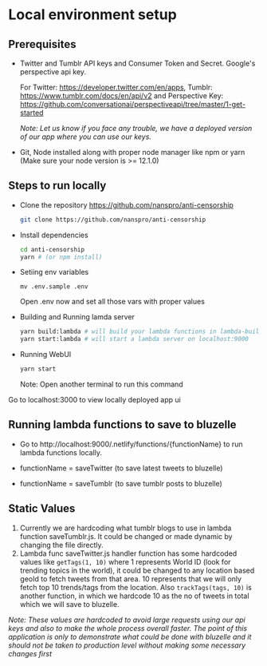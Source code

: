 # Local environment setup

## Prerequisites

- Twitter and Tumblr API keys and Consumer Token and Secret. Google's perspective api key.

  For Twitter: https://developer.twitter.com/en/apps, Tumblr: https://www.tumblr.com/docs/en/api/v2 and Perspective Key: https://github.com/conversationai/perspectiveapi/tree/master/1-get-started

  _Note: Let us know if you face any trouble, we have a deployed version of our app where you can use our keys._

- Git, Node installed along with proper node manager like npm or yarn (Make sure your node version is >= 12.1.0)

## Steps to run locally

- Clone the repository https://github.com/nanspro/anti-censorship

  ```bash
  git clone https://github.com/nanspro/anti-censorship
  ```

- Install dependencies

  ```bash
  cd anti-censorship
  yarn # (or npm install)
  ```

- Setiing env variables

  `mv .env.sample .env`

  Open .env now and set all those vars with proper values

- Building and Running lamda server

  ```bash
  yarn build:lambda # will build your lambda functions in lambda-build directory
  yarn start:lambda # will start a lambda server on localhost:9000
  ```

- Running WebUI

  ```bash
  yarn start
  ```

  Note: Open another terminal to run this command

Go to localhost:3000 to view locally deployed app ui

## Running lambda functions to save to bluzelle

- Go to http://localhost:9000/.netlify/functions/{functionName} to run lambda functions locally.

- functionName = saveTwitter (to save latest tweets to bluzelle)

- functionName = saveTumblr (to save tumblr posts to bluzelle)

## Static Values

1. Currently we are hardcoding what tumblr blogs to use in lambda function saveTumblr.js. It could be changed or made dynamic by changing the file directly.
2. Lambda func saveTwitter.js handler function has some hardcoded values like `getTags(1, 10)` where 1 represents World ID (look for trending topics in the world), it could be changed to any location based geoId to fetch tweets from that area. 10 represents that we will only fetch top 10 trends/tags from the location. Also `trackTags(tags, 10)` is another function, in which we hardcode 10 as the no of tweets in total which we will save to bluzelle.

_Note: These values are hardcoded to avoid large requests using our api keys and also to make the whole process overall faster. The point of this application is only to demonstrate what could be done with bluzelle and it should not be taken to production level without making some necessary changes first_
